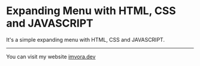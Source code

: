 # Expanding Menu with HTML, CSS and JAVASCRIPT

It's a simple expanding menu with HTML, CSS and JAVASCRIPT.

----

You can visit my website [imvora.dev](https://www.imvora.dev)